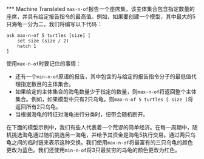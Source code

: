﻿*** Machine Translated
`max-n-of`报告一个座席集，该主体集合包含指定数量的座席，并具有给定报告指令的最高值。例如，如果要创建一个模型，其中最大的5只海龟一分为二，我们将编写以下代码： 

```
ask max-n-of 5 turtles [size] [
	set size (size / 2)
	hatch 1
]
```


使用`max-n-of`时要记住的事情：

- 还有一个`min-n-of`原语的报告，其中包含的与给定的报告指令分子的最低值代理指定数目的主体集合。
- 如果给定的主体集合的海龟数量少于指定的数量，则`max-n-of`将返回整个主体集合。例如，如果模型中只有2只乌龟，则`max-n-of 5 turtles [ size ]`将返回所有2只乌龟。
- 当根据海龟的特征对海龟进行分类时，纽带会随机断开。


在下面的模型示例中，我们有些人代表着一个荒谬的简单经济。在每一周期中，随机挑选海龟通过随机挑选另一海龟，并给予其资金是海龟5执行交易。通过两只乌龟之间的临时链来表示这种交换。我们使用`max-n-of`将最富有的三只乌龟的颜色更改为蓝色。我们还使用`min-n-of`将3只最贫穷的乌龟的颜色更改为红色。